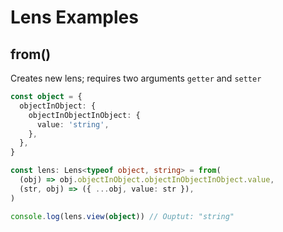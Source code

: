 # Lens Examples

## from()
Creates new lens; requires two arguments `getter` and `setter`
```ts
const object = {
  objectInObject: {
    objectInObjectInObject: {
      value: 'string',
    },
  },
}

const lens: Lens<typeof object, string> = from(
  (obj) => obj.objectInObject.objectInObjectInObject.value,
  (str, obj) => ({ ...obj, value: str }),
)

console.log(lens.view(object)) // Ouptut: "string"
```
